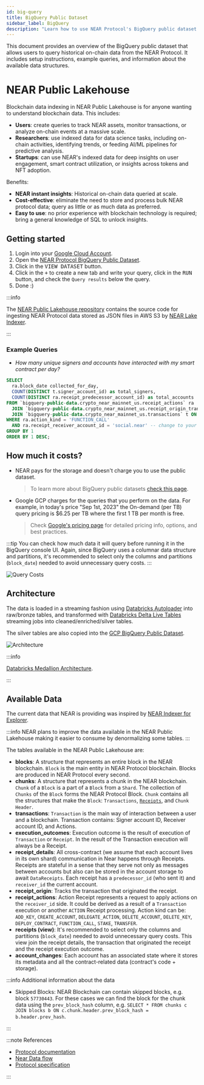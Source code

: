 ```yaml
---
id: big-query
title: BigQuery Public Dataset
sidebar_label: BigQuery
description: "Learn how to use NEAR Protocol's BigQuery public dataset for blockchain data analysis, including querying on-chain data, understanding costs, and accessing historical transaction data."
---
```


This document provides an overview of the  BigQuery public dataset that allows users to query historical on-chain data from the NEAR Protocol. It includes setup instructions, example queries, and information about the available data structures.

# NEAR Public Lakehouse

Blockchain data indexing in NEAR Public Lakehouse is for anyone wanting to understand blockchain data. This includes:

- **Users**: create queries to track NEAR assets, monitor transactions, or analyze on-chain events at a massive scale.
- **Researchers**: use indexed data for data science tasks, including on-chain activities, identifying trends, or feeding AI/ML pipelines for predictive analysis.
- **Startups**: can use NEAR's indexed data for deep insights on user engagement, smart contract utilization, or insights across tokens and NFT adoption.

Benefits:

- **NEAR instant insights**: Historical on-chain data queried at scale.
- **Cost-effective**: eliminate the need to store and process bulk NEAR protocol data; query as little or as much data as preferred.
- **Easy to use**: no prior experience with blockchain technology is required; bring a general knowledge of SQL to unlock insights.

## Getting started

1. Login into your [Google Cloud Account](https://console.cloud.google.com/).
2. Open the [NEAR Protocol BigQuery Public Dataset](https://console.cloud.google.com/bigquery?p=bigquery-public-data&d=crypto_near_mainnet_us&page=dataset).
3. Click in the <kbd>VIEW DATASET</kbd> button.
4. Click in the <kbd>+</kbd> to create a new tab and write your query, click in the <kbd>RUN</kbd> button, and check the `Query results` below the query.
5. Done :)

:::info

The [NEAR Public Lakehouse repository](https://github.com/near/near-public-lakehouse) contains the source code for ingesting NEAR Protocol data stored as JSON files in AWS S3 by [NEAR Lake Indexer](https://github.com/near/near-lake-indexer).

:::

### Example Queries

- _How many unique signers and accounts have interacted with my smart contract per day?_

```sql
SELECT
  ra.block_date collected_for_day,
  COUNT(DISTINCT t.signer_account_id) as total_signers,
  COUNT(DISTINCT ra.receipt_predecessor_account_id) as total_accounts
FROM `bigquery-public-data.crypto_near_mainnet_us.receipt_actions` ra
  JOIN `bigquery-public-data.crypto_near_mainnet_us.receipt_origin_transaction` ro ON ro.receipt_id = ra.receipt_id
  JOIN `bigquery-public-data.crypto_near_mainnet_us.transactions` t ON ro.originated_from_transaction_hash = t.transaction_hash
WHERE ra.action_kind = 'FUNCTION_CALL'
  AND ra.receipt_receiver_account_id = 'social.near' -- change to your contract
GROUP BY 1
ORDER BY 1 DESC;
```

## How much it costs?

- NEAR pays for the storage and doesn't charge you to use the public dataset.
  > To learn more about BigQuery public datasets [check this page](https://cloud.google.com/bigquery/public-data).
- Google GCP charges for the queries that you perform on the data. For example, in today's price "Sep 1st, 2023" the On-demand (per TB) query pricing is $6.25 per TB where the first 1 TB per month is free.
  > Check [Google's pricing page](https://cloud.google.com/bigquery/pricing#analysis_pricing_models) for detailed pricing info, options, and best practices.

:::tip
You can check how much data it will query before running it in the BigQuery console UI. Again, since BigQuery uses a columnar data structure and partitions, it's recommended to select only the columns and partitions (`block_date`) needed to avoid unnecessary query costs.
:::

![Query Costs](/assets/docs/data-infra/BQ_Query_Cost.png "BQ Query Costs")

## Architecture

The data is loaded in a streaming fashion using [Databricks Autoloader](https://docs.gcp.databricks.com/ingestion/auto-loader/index.html) into raw/bronze tables, and transformed with [Databricks Delta Live Tables](https://www.databricks.com/product/delta-live-tables) streaming jobs into cleaned/enriched/silver tables.

The silver tables are also copied into the [GCP BigQuery Public Dataset](https://cloud.google.com/bigquery/public-data).

![Architecture](/assets/docs/data-infra/Architecture.png "Architecture")

:::info

[Databricks Medallion Architecture](https://www.databricks.com/glossary/medallion-architecture).

:::

## Available Data

The current data that NEAR is providing was inspired by [NEAR Indexer for Explorer](https://github.com/near/near-indexer-for-explorer/).

:::info
NEAR plans to improve the data available in the NEAR Public Lakehouse making it easier to consume by denormalizing some tables.
:::

The tables available in the NEAR Public Lakehouse are:

- **blocks**: A structure that represents an entire block in the NEAR blockchain. `Block` is the main entity in NEAR Protocol blockchain. Blocks are produced in NEAR Protocol every second.
- **chunks**: A structure that represents a chunk in the NEAR blockchain. `Chunk` of a `Block` is a part of a `Block` from a `Shard`. The collection of `Chunks` of the `Block` forms the NEAR Protocol Block. `Chunk` contains all the structures that make the `Block`: `Transactions`, [`Receipts`](https://nomicon.io/RuntimeSpec/Receipts), and `Chunk Header`.
- **transactions**: `Transaction` is the main way of interaction between a user and a blockchain. Transaction contains: Signer account ID, Receiver account ID, and Actions.
- **execution_outcomes**: Execution outcome is the result of execution of `Transaction` or `Receipt`. In the result of the Transaction execution will always be a Receipt.
- **receipt_details**: All cross-contract (we assume that each account lives in its own shard) communication in Near happens through Receipts. Receipts are stateful in a sense that they serve not only as messages between accounts but also can be stored in the account storage to await `DataReceipts`. Each receipt has a `predecessor_id` (who sent it) and `receiver_id` the current account.
- **receipt_origin**: Tracks the transaction that originated the receipt.
- **receipt_actions**: Action Receipt represents a request to apply actions on the `receiver_id` side. It could be derived as a result of a `Transaction` execution or another `ACTION` Receipt processing. Action kind can be: `ADD_KEY`, `CREATE_ACCOUNT`, `DELEGATE_ACTION`, `DELETE_ACCOUNT`, `DELETE_KEY`, `DEPLOY_CONTRACT`, `FUNCTION_CALL`, `STAKE`, `TRANSFER`.
- **receipts (view)**: It's recommended to select only the columns and partitions (`block_date`) needed to avoid unnecessary query costs. This view join the receipt details, the transaction that originated the receipt and the receipt execution outcome.
- **account_changes**: Each account has an associated state where it stores its metadata and all the contract-related data (contract's code + storage).

:::info Additional information about the data

- Skipped Blocks: NEAR Blockchain can contain skipped blocks, e.g. block `57730443`. For these cases we can find the block for the chunk data using the `prev_block_hash` column, e.g. `SELECT * FROM chunks c JOIN blocks b ON c.chunk.header.prev_block_hash = b.header.prev_hash`.

:::

:::note References

- [Protocol documentation](../protocol/basics.md)
- [Near Data flow](../protocol/data-flow/near-data-flow.md)
- [Protocol specification](https://nomicon.io/)

:::
